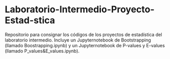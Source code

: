 # Laboratorio-Intermedio-Proyecto-Estad-stica
Repositorio para consignar los códigos de los proyectos de estadística del laboratorio intermedio. 
Incluye un Jupyternotebook de Bootstrapping (llamado Boostrapping.ipynb) y un Jupyternotebook de P-values y E-values (llamado P_values&E_values.ipynb).
